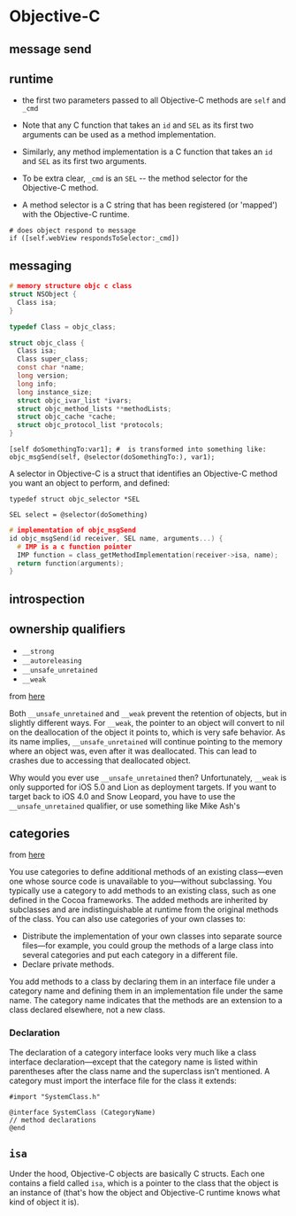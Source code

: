 # Objective-C

## message send

## runtime
* the first two parameters passed to all Objective-C methods are `self` and `_cmd`

* Note that any C function that takes an `id` and `SEL` as its first two arguments can
be used as a method implementation.
* Similarly, any method implementation is a C function that takes an `id` and `SEL`
as its first two arguments.

* To be extra clear, `_cmd` is an `SEL` -- the method selector for the
Objective-C method.
* A method selector is a C string that has been registered (or 'mapped') with
the Objective-C runtime.


```objc
# does object respond to message
if ([self.webView respondsToSelector:_cmd])
```

## messaging

```c
# memory structure objc c class
struct NSObject {
  Class isa;
}
```
```c
typedef Class = objc_class;
```
```c
struct objc_class {
  Class isa;
  Class super_class;
  const char *name;
  long version;
  long info;
  long instance_size;
  struct objc_ivar_list *ivars;
  struct objc_method_lists **methodLists;
  struct objc_cache *cache;
  struct objc_protocol_list *protocols;
}
```
```objc
[self doSomethingTo:var1]; #  is transformed into something like:
objc_msgSend(self, @selector(doSomethingTo:), var1);
```

  A selector in Objective-C is a struct that identifies an Objective-C method you
want an object to perform, and defined:

```objc
typedef struct objc_selector *SEL
```

```objc
SEL select = @selector(doSomething)
```
```C
# implementation of objc_msgSend
id objc_msgSend(id receiver, SEL name, arguments...) {
  # IMP is a c function pointer
  IMP function = class_getMethodImplementation(receiver->isa, name);
  return function(arguments);
}
```

## introspection

## ownership qualifiers
* `__strong`
* `__autoreleasing`
* `__unsafe_unretained`
* `__weak`

from [here](https://stackoverflow.com/questions/8592289/arc-the-meaning-of-unsafe-unretained)

Both `__unsafe_unretained` and `__weak` prevent the retention of objects, but in
slightly different ways. For `__weak`, the pointer to an object will convert to
nil on the deallocation of the object it points to, which is very safe behavior.
As its name implies, `__unsafe_unretained` will continue pointing to the memory
where an object was, even after it was deallocated. This can lead to crashes due
to accessing that deallocated object.

Why would you ever use `__unsafe_unretained` then? Unfortunately, `__weak` is only
supported for iOS 5.0 and Lion as deployment targets. If you want to target back
to iOS 4.0 and Snow Leopard, you have to use the `__unsafe_unretained` qualifier,
or use something like Mike Ash's

## categories

from [here](https://developer.apple.com/library/content/documentation/General/Conceptual/DevPedia-CocoaCore/Category.html)

You use categories to define additional methods of an existing class—even one
whose source code is unavailable to you—without subclassing. You typically use a
category to add methods to an existing class, such as one defined in the Cocoa
frameworks. The added methods are inherited by subclasses and are
indistinguishable at runtime from the original methods of the class. You can
also use categories of your own classes to:

* Distribute the implementation of your own classes into separate source files—for example, you could group the methods of a large class into several categories and put each category in a different file.
* Declare private methods.

You add methods to a class by declaring them in an interface file under a
category name and defining them in an implementation file under the same name.
The category name indicates that the methods are an extension to a class
declared elsewhere, not a new class.

### Declaration
The declaration of a category interface looks very much like a class
interface declaration—except that the category name is listed within parentheses
after the class name and the superclass isn’t mentioned. A category must import
the interface file for the class it extends:

```objc
#import "SystemClass.h"

@interface SystemClass (CategoryName)
// method declarations
@end
```

## `isa`
Under the hood, Objective-C objects are basically C structs. Each one contains a
field called `isa`, which is a pointer to the class that the object is an instance
of (that's how the object and Objective-C runtime knows what kind of object it
is).
